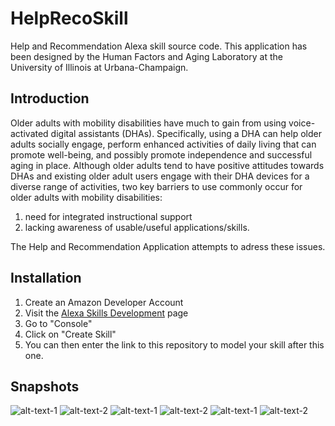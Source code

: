 # HelpRecoSkill
Help and Recommendation Alexa skill source code. This application has been designed by the Human Factors and Aging Laboratory at the University of Illinois at Urbana-Champaign.

## Introduction
Older adults with mobility disabilities have much to gain from using voice-activated digital assistants (DHAs). Specifically, using a DHA can help older adults socially engage, perform enhanced activities of daily living that can promote well-being, and possibly promote independence and successful aging in place. Although older adults tend to have positive attitudes towards DHAs and existing older adult users engage with their DHA devices for a diverse range of activities, two key barriers to use commonly occur for older adults with mobility disabilities: 

1. need for integrated instructional support
2. lacking awareness of usable/useful applications/skills.

The Help and Recommendation Application attempts to adress these issues.

## Installation
1. Create an Amazon Developer Account
2. Visit the [Alexa Skills Development](https://developer.amazon.com/en-US/alexa/alexa-skills-kit) page
3. Go to "Console"
4. Click on "Create Skill"
5. You can then enter the link to this repository to model your skill after this one.

## Snapshots
![alt-text-1](snapshots/1.png) 
![alt-text-2](snapshots/2.png)
![alt-text-1](snapshots/3.png) 
![alt-text-2](snapshots/4.png)
![alt-text-1](snapshots/5.png) 
![alt-text-2](snapshots/6.png)